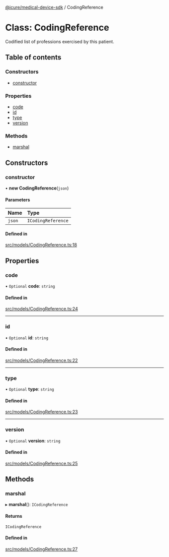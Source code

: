 [@icure/medical-device-sdk](../modules) / CodingReference

# Class: CodingReference

Codified list of professions exercised by this patient.

## Table of contents

### Constructors

- [constructor](CodingReference#constructor)

### Properties

- [code](CodingReference#code)
- [id](CodingReference#id)
- [type](CodingReference#type)
- [version](CodingReference#version)

### Methods

- [marshal](CodingReference#marshal)

## Constructors

### constructor

• **new CodingReference**(`json`)

#### Parameters

| Name | Type |
| :------ | :------ |
| `json` | `ICodingReference` |

#### Defined in

[src/models/CodingReference.ts:18](https://github.com/icure/icure-medical-device-js-sdk/blob/95efac3/src/models/CodingReference.ts#L18)

## Properties

### code

• `Optional` **code**: `string`

#### Defined in

[src/models/CodingReference.ts:24](https://github.com/icure/icure-medical-device-js-sdk/blob/95efac3/src/models/CodingReference.ts#L24)

___

### id

• `Optional` **id**: `string`

#### Defined in

[src/models/CodingReference.ts:22](https://github.com/icure/icure-medical-device-js-sdk/blob/95efac3/src/models/CodingReference.ts#L22)

___

### type

• `Optional` **type**: `string`

#### Defined in

[src/models/CodingReference.ts:23](https://github.com/icure/icure-medical-device-js-sdk/blob/95efac3/src/models/CodingReference.ts#L23)

___

### version

• `Optional` **version**: `string`

#### Defined in

[src/models/CodingReference.ts:25](https://github.com/icure/icure-medical-device-js-sdk/blob/95efac3/src/models/CodingReference.ts#L25)

## Methods

### marshal

▸ **marshal**(): `ICodingReference`

#### Returns

`ICodingReference`

#### Defined in

[src/models/CodingReference.ts:27](https://github.com/icure/icure-medical-device-js-sdk/blob/95efac3/src/models/CodingReference.ts#L27)
